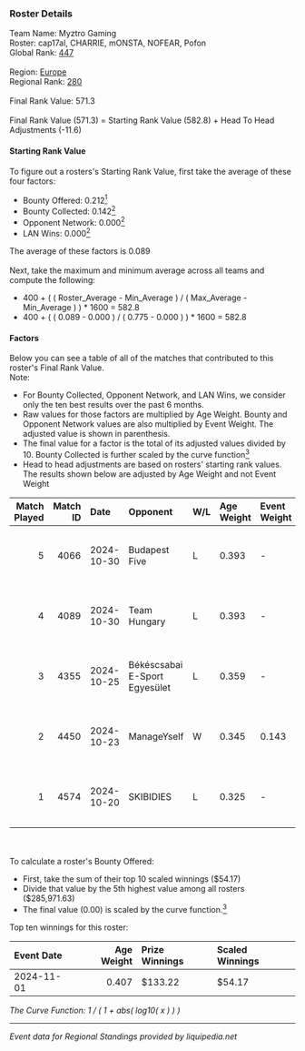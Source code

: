 ### Roster Details<br />
Team Name: Myztro Gaming<br />
Roster: cap17al, CHARRIE, mONSTA, NOFEAR, Pofon<br />
Global Rank: [447](../../standings_global_2025_02_28.md)<br />
<br />
Region: [Europe]( ../../standings_europe_2025_02_28.md)<br />
Regional Rank: [280]( ../../standings_europe_2025_02_28.md)<br />
<br />
Final Rank Value:  571.3<br />
<br />
Final Rank Value (571.3) = Starting Rank Value (582.8) + Head To Head Adjustments (-11.6)<br />

#### Starting Rank Value<br />
To figure out a rosters's Starting Rank Value, first take the average of these four factors:<br />
- Bounty Offered: 0.212[<sup>1</sup>](#table2)
- Bounty Collected: 0.142[<sup>2</sup>](#table1)
- Opponent Network: 0.000[<sup>2</sup>](#table1)
- LAN Wins: 0.000[<sup>2</sup>](#table1)

The average of these factors is 0.089<br />
<br />
Next, take the maximum and minimum average across all teams and compute the following:<br />
- 400 + ( ( Roster_Average - Min_Average ) / ( Max_Average - Min_Average ) ) * 1600 = 582.8
- 400 + ( ( 0.089 - 0.000 ) / ( 0.775 - 0.000 ) ) * 1600 = 582.8


#### Factors<br />
Below you can see a table of all of the matches that contributed to this roster's Final Rank Value.<br />
Note:<br />

- For Bounty Collected, Opponent Network, and LAN Wins, we consider only the ten best results over the past 6 months.
- Raw values for those factors are multiplied by Age Weight. Bounty and Opponent Network values are also multiplied by Event Weight. The adjusted value is shown in parenthesis.
- The final value for a factor is the total of its adjusted values divided by 10. Bounty Collected is further scaled by the curve function[<sup>3</sup>](#curveFunction)
- Head to head adjustments are based on rosters' starting rank values. The results shown below are adjusted by Age Weight and not Event Weight
<span id="table1"></span><br />


| Match Played | Match ID | Date       | Opponent                      | W/L | Age Weight | Event Weight | Bounty Collected | Opponent Network | LAN Wins  | H2H Adj. | Roster                                  |
| -: | -: | :- | :- | :- | :- | :- | :- | :- | :- | -: | :- |
|            5 |     4066 | 2024-10-30 | Budapest Five                 | L   | 0.393      | -            | -                | -                | -         |    -4.73 | cap17al, CHARRIE, mONSTA, NOFEAR, Pofon |
|            4 |     4089 | 2024-10-30 | Team Hungary                  | L   | 0.393      | -            | -                | -                | -         |    -2.51 | cap17al, CHARRIE, mONSTA, NOFEAR, Pofon |
|            3 |     4355 | 2024-10-25 | Békéscsabai E-Sport Egyesület | L   | 0.359      | -            | -                | -                | -         |    -5.49 | cap17al, CHARRIE, mONSTA, NOFEAR, Pofon |
|            2 |     4450 | 2024-10-23 | ManageYself                   | W   | 0.345      | 0.143        | 0.000 (0.000)    | 0.020 (0.001)    | 0 (0.000) |     5.48 | cap17al, CHARRIE, mONSTA, NOFEAR, Pofon |
|            1 |     4574 | 2024-10-20 | SKIBIDIES                     | L   | 0.325      | -            | -                | -                | -         |    -4.33 | cap17al, CHARRIE, mONSTA, NOFEAR, Pofon |

<br />
<span id="table2"></span><br />
To calculate a roster's Bounty Offered:<br />

- First, take the sum of their top 10 scaled winnings ($54.17)
- Divide that value by the 5th highest value among all rosters ($285,971.63)
- The final value (0.00) is scaled by the curve function.[<sup>3</sup>](#curveFunction)

Top ten winnings for this roster:<br />

| Event Date | Age Weight | Prize Winnings | Scaled Winnings |
| :- | -: | :- | :- |
| 2024-11-01 |      0.407 | $133.22        | $54.17          |


<span id="curveFunction"></span>_The Curve Function: 1 / ( 1 + abs( log10( x ) ) )_<br />

---
_Event data for Regional Standings provided by liquipedia.net_<br />
